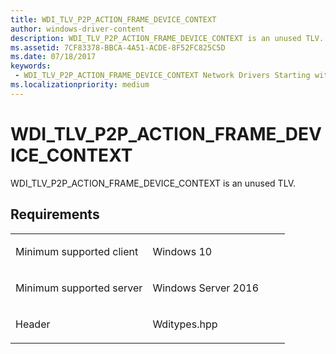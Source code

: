 ```yaml
---
title: WDI_TLV_P2P_ACTION_FRAME_DEVICE_CONTEXT
author: windows-driver-content
description: WDI_TLV_P2P_ACTION_FRAME_DEVICE_CONTEXT is an unused TLV.
ms.assetid: 7CF83378-BBCA-4A51-ACDE-8F52FC825C5D
ms.date: 07/18/2017
keywords:
 - WDI_TLV_P2P_ACTION_FRAME_DEVICE_CONTEXT Network Drivers Starting with Windows Vista
ms.localizationpriority: medium
---
```


# WDI\_TLV\_P2P\_ACTION\_FRAME\_DEVICE\_CONTEXT


WDI\_TLV\_P2P\_ACTION\_FRAME\_DEVICE\_CONTEXT is an unused TLV.

Requirements
------------

<table>
<colgroup>
<col width="50%" />
<col width="50%" />
</colgroup>
<tbody>
<tr class="odd">
<td><p>Minimum supported client</p></td>
<td><p>Windows 10</p></td>
</tr>
<tr class="even">
<td><p>Minimum supported server</p></td>
<td><p>Windows Server 2016</p></td>
</tr>
<tr class="odd">
<td><p>Header</p></td>
<td>Wditypes.hpp</td>
</tr>
</tbody>
</table>

 

 




